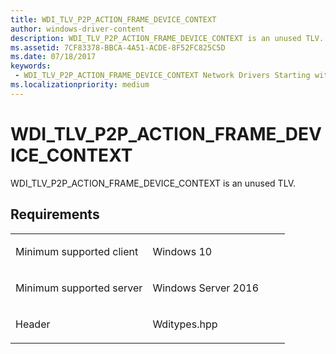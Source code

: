 ```yaml
---
title: WDI_TLV_P2P_ACTION_FRAME_DEVICE_CONTEXT
author: windows-driver-content
description: WDI_TLV_P2P_ACTION_FRAME_DEVICE_CONTEXT is an unused TLV.
ms.assetid: 7CF83378-BBCA-4A51-ACDE-8F52FC825C5D
ms.date: 07/18/2017
keywords:
 - WDI_TLV_P2P_ACTION_FRAME_DEVICE_CONTEXT Network Drivers Starting with Windows Vista
ms.localizationpriority: medium
---
```


# WDI\_TLV\_P2P\_ACTION\_FRAME\_DEVICE\_CONTEXT


WDI\_TLV\_P2P\_ACTION\_FRAME\_DEVICE\_CONTEXT is an unused TLV.

Requirements
------------

<table>
<colgroup>
<col width="50%" />
<col width="50%" />
</colgroup>
<tbody>
<tr class="odd">
<td><p>Minimum supported client</p></td>
<td><p>Windows 10</p></td>
</tr>
<tr class="even">
<td><p>Minimum supported server</p></td>
<td><p>Windows Server 2016</p></td>
</tr>
<tr class="odd">
<td><p>Header</p></td>
<td>Wditypes.hpp</td>
</tr>
</tbody>
</table>

 

 




